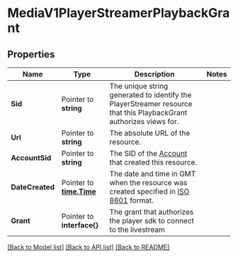 # MediaV1PlayerStreamerPlaybackGrant

## Properties

Name | Type | Description | Notes
------------ | ------------- | ------------- | -------------
**Sid** | Pointer to **string** | The unique string generated to identify the PlayerStreamer resource that this PlaybackGrant authorizes views for. |
**Url** | Pointer to **string** | The absolute URL of the resource. |
**AccountSid** | Pointer to **string** | The SID of the [Account](https://www.twilio.com/docs/iam/api/account) that created this resource. |
**DateCreated** | Pointer to [**time.Time**](time.Time.md) | The date and time in GMT when the resource was created specified in [ISO 8601](https://en.wikipedia.org/wiki/ISO_8601) format. |
**Grant** | Pointer to **interface{}** | The grant that authorizes the player sdk to connect to the livestream |

[[Back to Model list]](../README.md#documentation-for-models) [[Back to API list]](../README.md#documentation-for-api-endpoints) [[Back to README]](../README.md)


